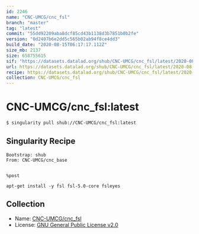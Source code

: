 ```yaml
---
id: 2246
name: "CNC-UMCG/cnc_fsl"
branch: "master"
tag: "latest"
commit: "55dd92209aba8dcf85cd43b1138d3b7851b0b2fe"
version: "0d2407b6e2dd5c565b02ab94f8ce4dd3"
build_date: "2020-08-15T06:17:17.112Z"
size_mb: 2137
size: 658755615
sif: "https://datasets.datalad.org/shub/CNC-UMCG/cnc_fsl/latest/2020-08-15-55dd9220-0d2407b6/0d2407b6e2dd5c565b02ab94f8ce4dd3.simg"
url: https://datasets.datalad.org/shub/CNC-UMCG/cnc_fsl/latest/2020-08-15-55dd9220-0d2407b6/
recipe: https://datasets.datalad.org/shub/CNC-UMCG/cnc_fsl/latest/2020-08-15-55dd9220-0d2407b6/Singularity
collection: CNC-UMCG/cnc_fsl
---
```


# CNC-UMCG/cnc_fsl:latest

```bash
$ singularity pull shub://CNC-UMCG/cnc_fsl:latest
```

## Singularity Recipe

```singularity
Bootstrap: shub
From: CNC-UMCG/cnc_base


%post

apt-get install -y fsl fsl-5.0-core fsleyes
```

## Collection

 - Name: [CNC-UMCG/cnc_fsl](https://github.com/CNC-UMCG/cnc_fsl)
 - License: [GNU General Public License v2.0](https://api.github.com/licenses/gpl-2.0)

